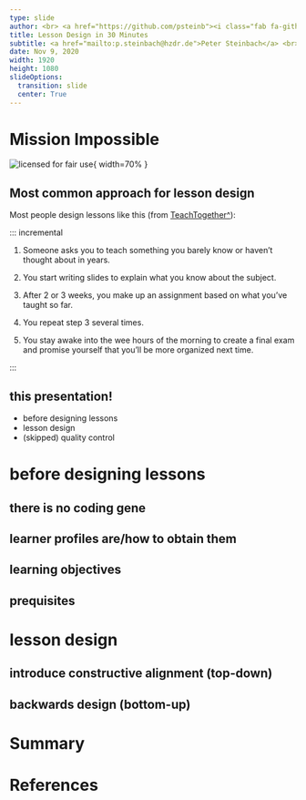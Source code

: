 ```yaml
---
type: slide
author: <br> <a href="https://github.com/psteinb"><i class="fab fa-github-square"></i> psteinb</a>   <a href="https://twitter.com/psteinb_"><span class="fab fa-twitter-square"></span> psteinb_</a>
title: Lesson Design in 30 Minutes
subtitle: <a href="mailto:p.steinbach@hzdr.de">Peter Steinbach</a> <br> (HZDR)
date: Nov 9, 2020
width: 1920
height: 1080
slideOptions:
  transition: slide
  center: True
---
```


# Mission Impossible

![licensed for fair use](https://upload.wikimedia.org/wikipedia/en/a/a1/Mission_Impossible_-_1988_DVD.jpg){ width=70% }


## Most common approach for lesson design

Most people design lessons like this (from [TeachTogether^]):

::: incremental

1. Someone asks you to teach something you barely know or haven’t thought about in years.

2. You start writing slides to explain what you know about the subject.

3. After 2 or 3 weeks, you make up an assignment based on what you’ve taught so far.

4. You repeat step 3 several times.

5. You stay awake into the wee hours of the morning to create a final exam and promise yourself that you’ll be more organized next time.

:::


## this presentation!

- before designing lessons
- lesson design
- (skipped) quality control



# before designing lessons 

## there is no coding gene

## learner profiles are/how to obtain them

## learning objectives

## prequisites
  
# lesson design 

## introduce constructive alignment (top-down)

## backwards design (bottom-up)

# Summary

# References

[TeachTogether^]: https://teachtogether.tech/en/index.html#
